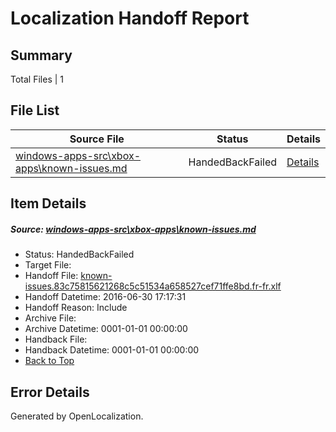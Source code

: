 # <a name='report-top'></a> Localization Handoff Report

## Summary
 Total Files | 1

## File List
 Source File | Status | Details 
 ----------- | ------ | ------- 
 [windows-apps-src\xbox-apps\known-issues.md](https://github.com/Microsoft/windows-apps/blob/5d669290ba8ef2f152bad988482580bafcc126a6/windows-apps-src/xbox-apps/known-issues.md) | HandedBackFailed | [Details](#36fd27af4a29e10547a60ec42c7cc7de97447cbf3992)

## Item Details
##### <a name='36fd27af4a29e10547a60ec42c7cc7de97447cbf3992'></a> Source: [windows-apps-src\xbox-apps\known-issues.md](https://github.com/Microsoft/windows-apps/blob/5d669290ba8ef2f152bad988482580bafcc126a6/windows-apps-src/xbox-apps/known-issues.md)
* Status: HandedBackFailed
* Target File: 
* Handoff File: [known-issues.83c75815621268c5c51534a658527cef71ffe8bd.fr-fr.xlf](https://github.com/Microsoft/WDG.handoff/blob/31e03a67863a8b66deedc5a7f79c91a9b40b1485/ol-handoff/Microsoft/windows-apps.fr-fr/master/known-issues.83c75815621268c5c51534a658527cef71ffe8bd.fr-fr.xlf)
* Handoff Datetime: 2016-06-30 17:17:31
* Handoff Reason: Include
* Archive File: 
* Archive Datetime: 0001-01-01 00:00:00
* Handback File: 
* Handback Datetime: 0001-01-01 00:00:00
* [Back to Top](#report-top)


## Error Details

Generated by OpenLocalization.
